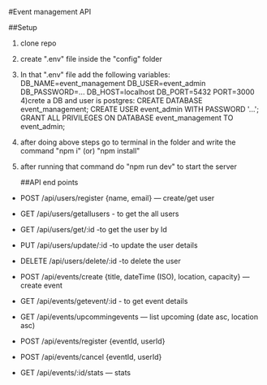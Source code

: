 #Event management API

##Setup
1) clone repo
2) create ".env" file inside the "config" folder
3) In that ".env" file add the following variables:
   DB_NAME=event_management
   DB_USER=event_admin
   DB_PASSWORD=...
   DB_HOST=localhost
   DB_PORT=5432
   PORT=3000
4)crete a DB and user is postgres:
  CREATE DATABASE event_management;
   CREATE USER event_admin WITH PASSWORD '...';
   GRANT ALL PRIVILEGES ON DATABASE event_management TO event_admin;
5) after doing above steps go to terminal in the folder and write the command "npm i" (or) "npm install"
6) after running that command do "npm run dev" to start the server

   ##API end points
- POST /api/users/register {name, email} — create/get user
- GET /api/users/getallusers - to get the all users
- GET /api/users/get/:id -to get the user by Id
- PUT /api/users/update/:id -to update the user details
- DELETE /api/users/delete/:id -to delete the user
- POST /api/events/create {title, dateTime (ISO), location, capacity} — create event
- GET /api/events/getevent/:id -  to get event details
- GET /api/events/upcommingevents — list upcoming (date asc, location asc)

- POST /api/events/register {eventId, userId}
- POST /api/events/cancel {eventId, userId}
- GET /api/events/:id/stats — stats
